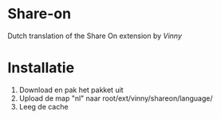 Share-on
========

Dutch translation of the Share On extension by _Vinny_

Installatie
========
1. Download en pak het pakket uit
2. Upload de map "nl" naar root/ext/vinny/shareon/language/
3. Leeg de cache

